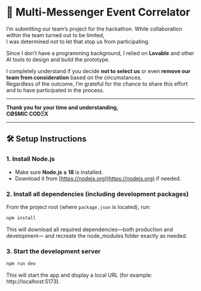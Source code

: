 # 🌌 Multi-Messenger Event Correlator

I’m submitting our team’s project for the hackathon. While collaboration within the team turned out to be limited,  
I was determined not to let that stop us from participating.  

Since I don’t have a programming background, I relied on **Lovable** and other AI tools to design and build the prototype.  

I completely understand if you decide **not to select us** or even **remove our team from consideration** based on the circumstances.  
Regardless of the outcome, I’m grateful for the chance to share this effort and to have participated in the process.  

---

**Thank you for your time and understanding,**  
**CØSMIC CODΞX**

---

## 🛠️ Setup Instructions

### 1. Install Node.js
- Make sure **Node.js ≥ 18** is installed.  
- Download it from [https://nodejs.org](https://nodejs.org) if needed.

### 2. Install all dependencies (including development packages)
From the project root (where `package.json` is located), run:

```bash
npm install
```
This will download all required dependencies—both production and development—
and recreate the node_modules folder exactly as needed.

### 3. Start the development server
```bash
npm run dev
```
This will start the app and display a local URL (for example: http://localhost:5173).

